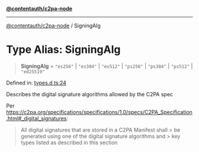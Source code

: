 [**@contentauth/c2pa-node**](../README.md)

***

[@contentauth/c2pa-node](../README.md) / SigningAlg

# Type Alias: SigningAlg

> **SigningAlg** = `"es256"` \| `"es384"` \| `"es512"` \| `"ps256"` \| `"ps384"` \| `"ps512"` \| `"ed25519"`

Defined in: [types.d.ts:24](https://github.com/contentauth/c2pa-node-v2/blob/5fc86ffc8659a51143dea77869309236a097edcc/js-src/types.d.ts#L24)

Describes the digital signature algorithms allowed by the C2PA spec

Per <https://c2pa.org/specifications/specifications/1.0/specs/C2PA_Specification.html#_digital_signatures>:

> All digital signatures that are stored in a C2PA Manifest shall > be generated using one of the digital signature algorithms and > key types listed as described in this section
